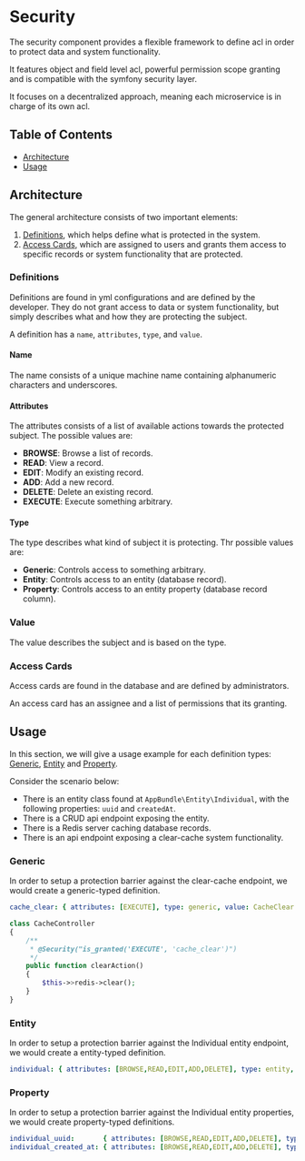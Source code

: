 # Security

The security component provides a flexible framework to define acl in order to protect data and system functionality.

It features object and field level acl, powerful permission scope granting and is compatible with the symfony security layer.

It focuses on a decentralized approach, meaning each microservice is in charge of its own acl.

## Table of Contents

- [Architecture](#architecture)
- [Usage](#usage)

## Architecture

The general architecture consists of two important elements: 

1. [Definitions](#definitions), which helps define what is protected in the system.
2. [Access Cards](#access-cards), which are assigned to users and grants them access to specific records or system functionality that are protected.

### Definitions

Definitions are found in yml configurations and are defined by the developer. They do not grant access to data or system functionality, but simply describes what and how they are protecting the subject.

A definition has a `name`, `attributes`, `type`, and `value`.

#### Name

The name consists of a unique machine name containing alphanumeric characters and underscores.

#### Attributes

The attributes consists of a list of available actions towards the protected subject. The possible values are:

- **BROWSE**: Browse a list of records.
- **READ**: View a record.
- **EDIT**: Modify an existing record.
- **ADD**: Add a new record.
- **DELETE**: Delete an existing record.
- **EXECUTE**: Execute something arbitrary.

#### Type

The type describes what kind of subject it is protecting. Thr possible values are:

- **Generic**: Controls access to something arbitrary.
- **Entity**: Controls access to an entity (database record).
- **Property**: Controls access to an entity property (database record column).

### Value

The value describes the subject and is based on the type.

### Access Cards

Access cards are found in the database and are defined by administrators.

An access card has an assignee and a list of permissions that its granting.

## Usage

In this section, we will give a usage example for each definition types: [Generic](#generic), [Entity](#entity) and [Property](#property).

Consider the scenario below:

- There is an entity class found at `AppBundle\Entity\Individual`, with the following properties: `uuid` and `createdAt`.
- There is a CRUD api endpoint exposing the entity.
- There is a Redis server caching database records.
- There is an api endpoint exposing a clear-cache system functionality.

### Generic

In order to setup a protection barrier against the clear-cache endpoint, we would create a generic-typed definition.

```yml
cache_clear: { attributes: [EXECUTE], type: generic, value: CacheClear }
```

```php
class CacheController
{
    /**
     * @Security("is_granted('EXECUTE', 'cache_clear')")
     */
    public function clearAction()
    {
        $this->>redis->clear();
    }
}
```

### Entity

In order to setup a protection barrier against the Individual entity endpoint, we would create a entity-typed definition.

```yml
individual: { attributes: [BROWSE,READ,EDIT,ADD,DELETE], type: entity, value: AppBundle\Entity\Individual }
```

### Property

In order to setup a protection barrier against the Individual entity properties, we would create property-typed definitions.

```yml
individual_uuid:       { attributes: [BROWSE,READ,EDIT,ADD,DELETE], type: property, value: AppBundle\Entity\Individual.uuid }
individual_created_at: { attributes: [BROWSE,READ,EDIT,ADD,DELETE], type: property, value: AppBundle\Entity\Individual.createdAt }
```

